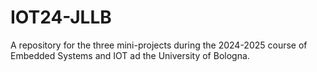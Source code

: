 # IOT24-JLLB
A repository for the three mini-projects during the 2024-2025 course of Embedded Systems and IOT ad the University of Bologna.
